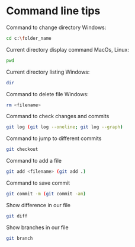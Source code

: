 # Command line tips

Command to change directory
Windows:
```sh
cd c:\folder_name
```

Current directory display command
MacOs, Linux:
```sh
pwd
```

Current directory listing
Windows:
```sh
dir
```

Command to delete file
Windows:
```sh
rm <filename>
```

Command to check changes and commits
```sh
git log (git log --oneline; git log --graph)
```

Command to jump to different commits
```sh
git checkout
```

Command to add a file
```sh
git add <filename> (git add .)
```

Command to save commit 
```sh
git commit -m (git commit -am)
```

Show difference in our file
```sh
git diff
```

Show branches in our file
```sh
git branch
```




